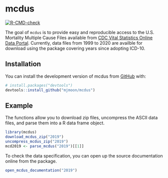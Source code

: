 
<!-- README.md is generated from README.Rmd. Please edit that file -->

# mcdus

<!-- badges: start -->

[![R-CMD-check](https://github.com/mjmoon/mcdus/actions/workflows/R-CMD-check.yaml/badge.svg)](https://github.com/mjmoon/mcdus/actions/workflows/R-CMD-check.yaml)
<!-- badges: end -->

The goal of `mcdus` is to provide easy and reproducible access to the
U.S. Mortality Multiple Cause Files available from [CDC Vital Statistics
Online Data
Portal](https://www.cdc.gov/nchs/data_access/vitalstatsonline.htm#Mortality_Multiple).
Currently, data files from 1999 to 2020 are availble for download using
the package covering years since adopting ICD-10.

## Installation

You can install the development version of mcdus from
[GitHub](https://github.com/) with:

``` r
# install.packages("devtools")
devtools::install_github("mjmoon/mcdus")
```

## Example

The functions allow you to download zip files, uncompress the ASCII data
files, and parse them into a R data frame object.

``` r
library(mcdus)
download_mcdus_zip("2019")
uncompress_mcdus_zip("2019")
mcd2019 <- parse_mcdus("2019")[[1]]
```

To check the data specification, you can open up the source
documentation online from the package.

``` r
open_mcdus_documentation("2019")
```
